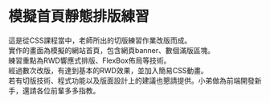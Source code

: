 # 模擬首頁靜態排版練習
這是從CSS課程當中，老師所出的切版練習作業改版而成。<br>
實作的畫面為模擬的網站首頁，包含網頁banner、數個滿版區塊。<br>
練習重點為RWD響應式排版、FlexBox佈局等技術。<br>
經過數次改版，有達到基本的RWD效果，並加入簡易CSS動畫。<br>
若有切版技術、程式功能以及版面設計上的建議也懇請提供。小弟做為前端開發新手，還請各位前輩多多指教。
